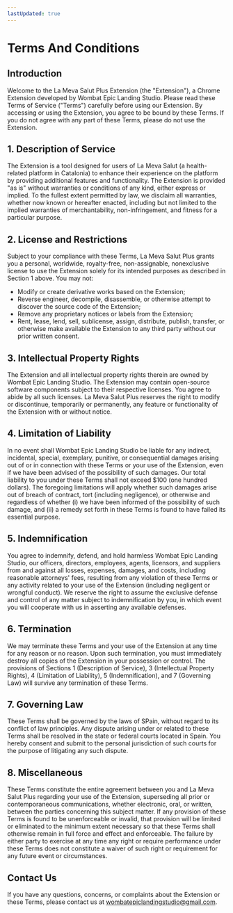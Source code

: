 ```yaml
---
lastUpdated: true
---
```


# Terms And Conditions

## Introduction

Welcome to the La Meva Salut Plus Extension (the "Extension"), a Chrome Extension developed by Wombat Epic Landing Studio. Please read these Terms of Service ("Terms") carefully before using our Extension. By accessing or using the Extension, you agree to be bound by these Terms. If you do not agree with any part of these Terms, please do not use the Extension.

## 1. Description of Service

The Extension is a tool designed for users of La Meva Salut (a health-related platform in Catalonia) to enhance their experience on the platform by providing additional features and functionality. The Extension is provided "as is" without warranties or conditions of any kind, either express or implied. To the fullest extent permitted by law, we disclaim all warranties, whether now known or hereafter enacted, including but not limited to the implied warranties of merchantability, non-infringement, and fitness for a particular purpose.

## 2. License and Restrictions

Subject to your compliance with these Terms, La Meva Salut Plus grants you a personal, worldwide, royalty-free, non-assignable, nonexclusive license to use the Extension solely for its intended purposes as described in Section 1 above. You may not:

* Modify or create derivative works based on the Extension;
* Reverse engineer, decompile, disassemble, or otherwise attempt to discover the source code of the Extension;
* Remove any proprietary notices or labels from the Extension;
* Rent, lease, lend, sell, sublicense, assign, distribute, publish, transfer, or otherwise make available the Extension to any third party without our prior written consent.

## 3. Intellectual Property Rights
The Extension and all intellectual property rights therein are owned by Wombat Epic Landing Studio. The Extension may contain open-source software components subject to their respective licenses. You agree to abide by all such licenses. La Meva Salut Plus reserves the right to modify or discontinue, temporarily or permanently, any feature or functionality of the Extension with or without notice.


## 4. Limitation of Liability
In no event shall Wombat Epic Landing Studio be liable for any indirect, incidental, special, exemplary, punitive, or consequential damages arising out of or in connection with these Terms or your use of the Extension, even if we have been advised of the possibility of such damages. Our total liability to you under these Terms shall not exceed $100 (one hundred dollars). The foregoing limitations will apply whether such damages arise out of breach of contract, tort (including negligence), or otherwise and regardless of whether (i) we have been informed of the possibility of such damage, and (ii) a remedy set forth in these Terms is found to have failed its essential purpose.

## 5. Indemnification

You agree to indemnify, defend, and hold harmless Wombat Epic Landing Studio, our officers, directors, employees, agents, licensors, and suppliers from and against all losses, expenses, damages, and costs, including reasonable attorneys' fees, resulting from any violation of these Terms or any activity related to your use of the Extension (including negligent or wrongful conduct). We reserve the right to assume the exclusive defense and control of any matter subject to indemnification by you, in which event you will cooperate with us in asserting any available defenses.

## 6. Termination
We may terminate these Terms and your use of the Extension at any time for any reason or no reason. Upon such termination, you must immediately destroy all copies of the Extension in your possession or control. The provisions of Sections 1 (Description of Service), 3 (Intellectual Property Rights), 4 (Limitation of Liability), 5 (Indemnification), and 7 (Governing Law) will survive any termination of these Terms.

## 7. Governing Law
These Terms shall be governed by the laws of SPain, without regard to its conflict of law principles. Any dispute arising under or related to these Terms shall be resolved in the state or federal courts located in Spain. You hereby consent and submit to the personal jurisdiction of such courts for the purpose of litigating any such dispute.

## 8. Miscellaneous
These Terms constitute the entire agreement between you and La Meva Salut Plus regarding your use of the Extension, superseding all prior or contemporaneous communications, whether electronic, oral, or written, between the parties concerning this subject matter. If any provision of these Terms is found to be unenforceable or invalid, that provision will be limited or eliminated to the minimum extent necessary so that these Terms shall otherwise remain in full force and effect and enforceable. The failure by either party to exercise at any time any right or require performance under these Terms does not constitute a waiver of such right or requirement for any future event or circumstances.

## Contact Us

If you have any questions, concerns, or complaints about the Extension or these Terms, please contact us at wombatepiclandingstudio@gmail.com.